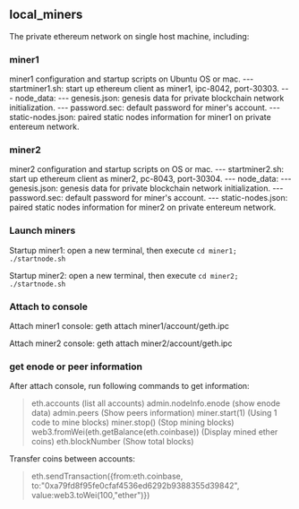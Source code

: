## local_miners
The private ethereum network on single host machine, including:

### miner1
miner1 configuration and startup scripts on Ubuntu OS or mac. 
--- startminer1.sh: start up ethereum client as miner1, ipc-8042, port-30303.
--- node_data:
	--- genesis.json: genesis data for private blockchain network initialization.
	--- password.sec: default password for miner's account.
	--- static-nodes.json: paired static nodes information for miner1 on private entereum network.

### miner2
miner2 configuration and startup scripts on OS or mac. 
--- startminer2.sh: start up ethereum client as miner2, pc-8043, port-30304.
--- node_data:
	--- genesis.json: genesis data for private blockchain network initialization.
	--- password.sec: default password for miner's account.
	--- static-nodes.json: paired static nodes information for miner2 on private entereum network.

### Launch miners
Startup miner1: open a new terminal, then execute `cd miner1; ./startnode.sh`

Startup miner2: open a new terminal, then execute `cd miner2; ./startnode.sh`

### Attach to console
Attach miner1 console: geth attach miner1/account/geth.ipc

Attach miner2 console: geth attach miner2/account/geth.ipc

### get enode or peer information
After attach console, run following commands to get information:

> eth.accounts									(list all accounts)
> admin.nodeInfo.enode							(show enode data)
> admin.peers									(Show peers information)
> miner.start(1)								(Using 1 code to mine blocks)
> miner.stop()									(Stop mining blocks)
> web3.fromWei(eth.getBalance(eth.coinbase))	(Display mined ether coins)
> eth.blockNumber								(Show total blocks)

Transfer coins between accounts:
> eth.sendTransaction({from:eth.coinbase, to:"0xa79fd8f95fe0cfaf4536ed6292b9388355d39842", value:web3.toWei(100,"ether")})

